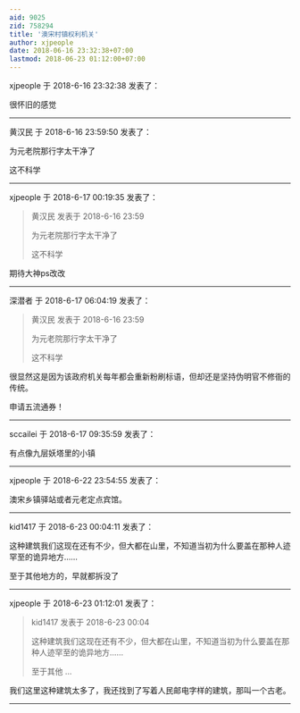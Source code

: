 ```yaml
---
aid: 9025
zid: 758294
title: '澳宋村镇权利机关'
author: xjpeople
date: 2018-06-16 23:32:38+07:00
lastmod: 2018-06-23 01:12:00+07:00
---
```


xjpeople 于 2018-6-16 23:32:38 发表了：

很怀旧的感觉

---------

黄汉民 于 2018-6-16 23:59:50 发表了：

为元老院那行字太干净了

这不科学

---------

xjpeople 于 2018-6-17 00:19:35 发表了：

> 黄汉民 发表于 2018-6-16 23:59
> 
> 为元老院那行字太干净了
> 
> 这不科学



期待大神ps改改

---------

深潜者 于 2018-6-17 06:04:19 发表了：

> 黄汉民 发表于 2018-6-16 23:59
> 
> 为元老院那行字太干净了
> 
> 这不科学



很显然这是因为该政府机关每年都会重新粉刷标语，但却还是坚持伪明官不修衙的传统。

申请五流通券！

---------

sccailei 于 2018-6-17 09:35:59 发表了：

有点像九层妖塔里的小镇

---------

xjpeople 于 2018-6-22 23:54:55 发表了：

澳宋乡镇驿站或者元老定点宾馆。

---------

kid1417 于 2018-6-23 00:04:11 发表了：

这种建筑我们这现在还有不少，但大都在山里，不知道当初为什么要盖在那种人迹罕至的诡异地方……

至于其他地方的，早就都拆没了

---------

xjpeople 于 2018-6-23 01:12:01 发表了：

> kid1417 发表于 2018-6-23 00:04
> 
> 这种建筑我们这现在还有不少，但大都在山里，不知道当初为什么要盖在那种人迹罕至的诡异地方……
> 
> 至于其他 ...



我们这里这种建筑太多了，我还找到了写着人民邮电字样的建筑，那叫一个古老。

---------

